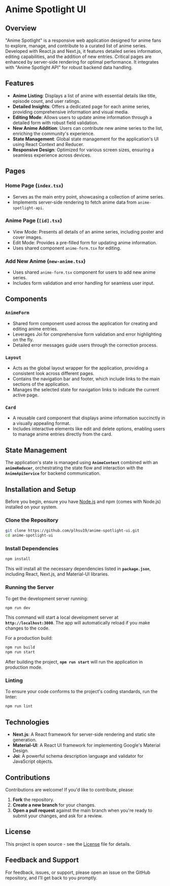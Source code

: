 # Anime Spotlight UI

## Overview

"Anime Spotlight" is a responsive web application designed for anime fans to explore, manage, and contribute to a curated list of anime series. Developed with React.js and Next.js, it features detailed series information, editing capabilities, and the addition of new entries. Critical pages are enhanced by server-side rendering for optimal performance. It integrates with "Anime Spotlight API" for robust backend data handling.

## Features

- **Anime Listing**: Displays a list of anime with essential details like title, episode count, and user ratings.
- **Detailed Insights**: Offers a dedicated page for each anime series, providing comprehensive information and visual media.
- **Editing Mode**: Allows users to update anime information through a detailed form with robust field validation.
- **New Anime Addition**: Users can contribute new anime series to the list, enriching the community's experience.
- **State Management**: Global state management for the application's UI using React Context and Reducer.
- **Responsive Design**: Optimized for various screen sizes, ensuring a seamless experience across devices.

## Pages

### Home Page (`index.tsx`)

- Serves as the main entry point, showcasing a collection of anime series.
- Implements server-side rendering to fetch anime data from `anime-spotlight-api`.

### Anime Page (`[id].tsx`)

- View Mode: Presents all details of an anime series, including poster and cover images.
- Edit Mode: Provides a pre-filled form for updating anime information.
- Uses shared component `anime-form.tsx` for editing.

### Add New Anime (`new-anime.tsx`)

- Uses shared `anime-form.tsx` component for users to add new anime series.
- Includes form validation and error handling for seamless user input.

## Components

### `AnimeForm`

- Shared form component used across the application for creating and editing anime entries.
- Leverages Joi for comprehensive form validation and error highlighting on the fly.
- Detailed error messages guide users through the correction process.

### `Layout`

- Acts as the global layout wrapper for the application, providing a consistent look across different pages.
- Contains the navigation bar and footer, which include links to the main sections of the application.
- Manages the selected state for navigation links to indicate the current active page.

### `Card`

- A reusable card component that displays anime information succinctly in a visually appealing format.
- Includes interactive elements like edit and delete options, enabling users to manage anime entries directly from the card.

## **State Management**

The application's state is managed using **`AnimeContext`** combined with an **`animeReducer`**, orchestrating the state flow and interaction with the **`AnimeApiService`** for backend communication.

## **Installation and Setup**

Before you begin, ensure you have [Node.js](https://nodejs.org/) and npm (comes with Node.js) installed on your system.

### **Clone the Repository**

```bash
git clone https://github.com/plhsu19/anime-spotlight-ui.git
cd anime-spotlight-ui
```

### **Install Dependencies**

```bash
npm install
```

This will install all the necessary dependencies listed in **`package.json`**, including React, Next.js, and Material-UI libraries.

### **Running the Server**

To get the development server running:

```bash
npm run dev
```

This command will start a local development server at **`http://localhost:3000`**. The app will automatically reload if you make changes to the code.

For a production build:

```bash
npm run build
npm run start
```

After building the project, **`npm run start`** will run the application in production mode.

### **Linting**

To ensure your code conforms to the project's coding standards, run the linter:

```bash
npm run lint
```

## Technologies

- **Next.js**: A React framework for server-side rendering and static site generation.
- **Material-UI**: A React UI framework for implementing Google's Material Design.
- **Joi**: A powerful schema description language and validator for JavaScript objects.

## Contributions

Contributions are welcome! If you'd like to contribute, please:

1. **Fork** the repository.
2. **Create a new branch** for your changes.
3. **Open a pull request** against the main branch when you're ready to submit your changes, and ask for a review.

## License

This project is open source - see the [License](/LICENSE) file for details.

## Feedback and Support

For feedback, issues, or support, please open an issue on the GitHub repository, and I’ll get back to you promptly.